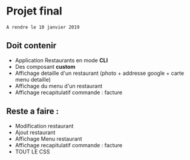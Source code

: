# Projet final

```
A rendre le 10 janvier 2019
```

## Doit contenir 

* Application Restaurants en mode **CLI**
* Des composant **custom**
* Affichage detaille d'un restaurant (photo + addresse google + carte menu detaille)
* Affichage du menu d'un restaurant
* Affichage recapitulatif commande : facture 

## Reste a faire : 

* Modification restaurant 
* Ajout restaurant 
* Affichage Menu restaurant 
* Affichage recapitulatif commande : facture 
* TOUT LE CSS 
